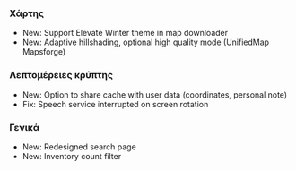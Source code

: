 ### Χάρτης
- New: Support Elevate Winter theme in map downloader
- New: Adaptive hillshading, optional high quality mode (UnifiedMap Mapsforge)

### Λεπτομέρειες κρύπτης
- New: Option to share cache with user data (coordinates, personal note)
- Fix: Speech service interrupted on screen rotation

### Γενικά
- New: Redesigned search page
- New: Inventory count filter
